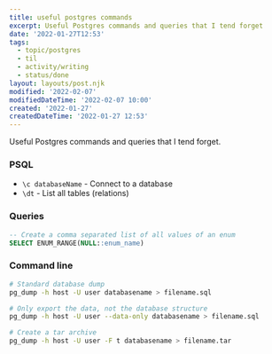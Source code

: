 ```yaml
---
title: useful postgres commands
excerpt: Useful Postgres commands and queries that I tend forget
date: '2022-01-27T12:53'
tags:
  - topic/postgres
  - til
  - activity/writing
  - status/done
layout: layouts/post.njk
modified: '2022-02-07'
modifiedDateTime: '2022-02-07 10:00'
created: '2022-01-27'
createdDateTime: '2022-01-27 12:53'
---
```


Useful Postgres commands and queries that I tend forget.

### PSQL
- `\c databaseName` - Connect to a database
- `\dt` - List all tables (relations)

### Queries

```sql
-- Create a comma separated list of all values of an enum
SELECT ENUM_RANGE(NULL::enum_name)
```

### Command line

```bash
# Standard database dump
pg_dump -h host -U user databasename > filename.sql

# Only export the data, not the database structure
pg_dump -h host -U user --data-only databasename > filename.sql

# Create a tar archive
pg_dump -h host -U user -F t databasename > filename.tar
```